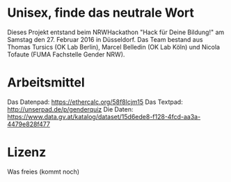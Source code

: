 # Unisex, finde das neutrale Wort

Dieses Projekt entstand beim NRWHackathon "Hack für Deine Bildung!" am Samstag den 27. Februar 2016 in Düsseldorf. Das Team bestand aus Thomas Tursics (OK Lab Berlin), Marcel Belledin (OK Lab Köln) und Nicola Tofaute (FUMA Fachstelle Gender NRW).

# Arbeitsmittel

Das Datenpad: https://ethercalc.org/58f8lcjm15
Das Textpad: http://unserpad.de/p/genderquiz
Die Daten: https://www.data.gv.at/katalog/dataset/15d6ede8-f128-4fcd-aa3a-4479e828f477

# Lizenz

Was freies (kommt noch)
